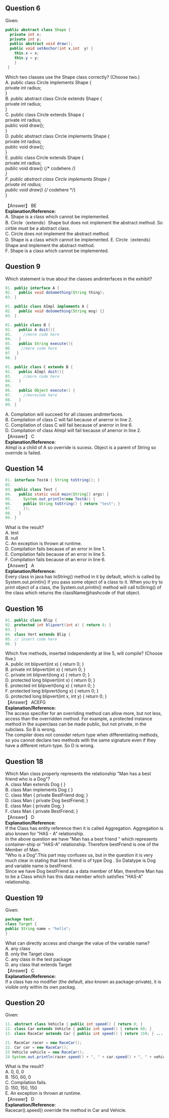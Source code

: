 ## Question 6
Given:  
```java
public abstract class Shape {
  private int x;
  private int y;
  public abstract void draw();
  public void setAnchor(int x,int  y) {
    this.x = x;
    this.y = y;
    }
 }
 ```
 Which two classes use the Shape class correctly? (Choose two.)  
 A. public class Circle implements Shape {  
     private int radius;  
    }  
 B. public abstract class Circle extends Shape {  
     private int radius;  
    }  
 C. public class Circle extends Shape {  
     private int radius;  
     public void draw();  
    }  
 D. public abstract class Circle implements Shape {  
     private int radius;  
     public void draw();  
    }  
 E. public class Circle extends Shape {  
     private int radius;  
     public void draw() {/* codehere */}  
    }  
 F. public abstract class Circle implements Shape {  
     private int radius;  
     public void draw() {/* codehere */}  
    }  

【Answer】 BE  
**Explanation/Reference:**  
A. Shape is a class which cannot be implemented.  
B. Circle（extends）Shape but does not implement the abstract method. So cirble must be a abstract class.   
C. Circle does not implement the abstract method.   
D. Shape is a class which cannot be implemented. 
E. Circle（extends）Shape and implement the abstract method.  
F. Shape is a class which cannot be implemented.  

## Question 9
Which statement is true about the classes andinterfaces in the exhibit?  
```java
01. public interface A {
02.   public void doSomething(String thing);
03. }

01. public class AImpl implements A {
02.   public void doSomething(String msg) {}
03. }

01. public class B {
02.   public A doit(){
03.     //more code here
04.   }
05.   public String execute(){
06     //more code here
07   }
08. }

01. public class C extends B {
02.   public AImpl doit(){
03.     //more code here
04.   }
05.
06.   public Object execute() {
07.     //morecode here
08.   }
09. }
```
A. Compilation will succeed for all classes andinterfaces.  
B. Compilation of class C will fail because of anerror in line 2.  
C. Compilation of class C will fail because of anerror in line 6.  
D. Compilation of class AImpl will fail because of anerror in line 2.  
【Answer】 C  
**Explanation/Reference:**  
AImpl is a child of A so override is sucess. Object is a parent of String so override is failed.  

## Question 14
```java
01. interface TestA { String toString(); }
02.
03. public class Test {
04.   public static void main(String[] args) {
05.     System.out.println(new TestA() {
06.     public String toString() { return "test"; }
07.     });
08.   }
09. }
```
What is the result?  
A. test  
B. null  
C. An exception is thrown at runtime.  
D. Compilation fails because of an error in line 1.  
E. Compilation fails because of an error in line 5.  
F. Compilation fails because of an error in line 6.  
【Answer】 A  
**Explanation/Reference:**  
Every class in java has toString() method in it by default, which is called by System.out.println() if you pass some object of a class to it. When you try to print object of a class, the System.out.println() method will call toString() of the class which returns the className@hashcode of that object.  

## Question 16
```java
01. public class Blip {
02. protected int blipvert(int x) { return 0; }
03. }
04. class Vert extends Blip {
05. // insert code here
06. }
```
Which five methods, inserted independently at line 5, will compile? (Choose five.)  
A. public int blipvert(int x) { return 0; }  
B. private int blipvert(int x) { return 0; }  
C. private int blipvert(long x) { return 0; }  
D. protected long blipvert(int x) { return 0; }  
E. protected int blipvert(long x) { return 0; }  
F. protected long blipvert(long x) { return 0; }  
G. protected long blipvert(int x, int y) { return 0; }  
【Answer】 ACEFG  
**Explanation/Reference:**  
The access specifier for an overriding method can allow more, but not less, access than the overridden method. For example, a protected instance method in the superclass can be made public, but not private, in the subclass. So B is wrong.  
The compiler does not consider return type when differentiating methods, so you cannot declare two methods with the same signature even if they have a different return type. So D is wrong.  

## Question 18
Which Man class properly represents the relationship "Man has a best friend who is a Dog"?  
A. class Man extends Dog { }  
B. class Man implements Dog { }  
C. class Man { private BestFriend dog; }  
D. class Man { private Dog bestFriend; }  
E. class Man { private Dog<bestFriend>; }  
F. class Man { private BestFriend<dog>; }  
【Answer】 D  
**Explanation/Reference:**  
If the Class has entity reference then it is called Aggregation. Aggregation is also known for "HAS - A" relationship.  
In the above question we have "Man has a best friend " which represents container-ship or "HAS-A" relationship. Therefore bestFriend is one of the Member of Man.  
"Who is a Dog".This part may confuses us, but in the question it is very much clear in stating that best friend is of type Dog . So Datatype is Dog and variable name is bestFriend.  
Since we have Dog bestFriend as a data member of Man, therefore Man has to be a Class which has this data member which satisfies "HAS-A" relationship.  

## Question 19
Given:  
```java
package test;
class Target {
public String name = "hello";
}
```
What can directly access and change the value of the variable name?  
A. any class  
B. only the Target class  
C. any class in the test package  
D. any class that extends Target   
【Answer】 C  
**Explanation/Reference:**  
If a class has no modifier (the default, also known as package-private), it is visible only within its own packag.  

## Question 20
Given:
```java
11. abstract class Vehicle { public int speed() { return 0; }
12. class Car extends Vehicle { public int speed() { return 60; }
13. class RaceCar extends Car { public int speed() { return 150; } ...

21. RaceCar racer = new RaceCar();
22. Car car = new RaceCar();
23 Vehicle vehicle = new RaceCar();
24 System.out.println(racer.speed() + ", " + car.speed() + ", " + vehicle.speed());
```
What is the result?  
A. 0, 0, 0  
B. 150, 60, 0  
C. Compilation fails.  
D. 150, 150, 150  
E. An exception is thrown at runtime.  
【Answer】 D  
**Explanation/Reference:**  
Racecar().speed() override the method in Car and Vehicle.  



  


